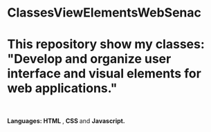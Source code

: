 # ClassesViewElementsWebSenac

<!DOCKTYPE>
<html>
      <head>
          <h1> This repository show my classes: "Develop and organize user interface and visual elements for web applications." </h1>
      </head>
      <br>
      <body>
            <p><b> Languages: </b> <b> HTML </b>,<b> CSS </b> and <b> Javascript. </b> </p>
      </body>
      </html>
